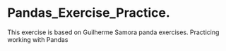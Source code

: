 # Pandas_Exercise_Practice.
This exercise is based on Guilherme Samora panda exercises.
Practicing working with Pandas
